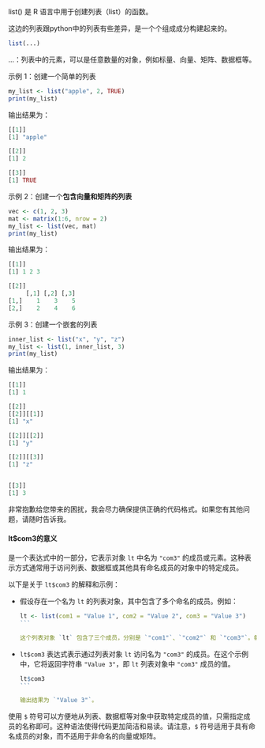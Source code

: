 list() 是 R 语言中用于创建列表（list）的函数。

这边的列表跟python中的列表有些差异，是一个个组成成分构建起来的。

```R
list(...)
```
...：列表中的元素，可以是任意数量的对象，例如标量、向量、矩阵、数据框等。

示例 1：创建一个简单的列表
```R
my_list <- list("apple", 2, TRUE)
print(my_list)
```

输出结果为：
```R
[[1]]
[1] "apple"

[[2]]
[1] 2

[[3]]
[1] TRUE
```

示例 2：创建一个**包含向量和矩阵的列表**
```R
vec <- c(1, 2, 3)
mat <- matrix(1:6, nrow = 2)
my_list <- list(vec, mat)
print(my_list)
```

输出结果为：
```R
[[1]]
[1] 1 2 3

[[2]]
     [,1] [,2] [,3]
[1,]    1    3    5
[2,]    2    4    6
```

示例 3：创建一个嵌套的列表
```R
inner_list <- list("x", "y", "z")
my_list <- list(1, inner_list, 3)
print(my_list)
```

输出结果为：
```R
[[1]]
[1] 1

[[2]]
[[2]][[1]]
[1] "x"

[[2]][[2]]
[1] "y"

[[2]][[3]]
[1] "z"


[[3]]
[1] 3
```

非常抱歉给您带来的困扰，我会尽力确保提供正确的代码格式。如果您有其他问题，请随时告诉我。

#### lt$com3的意义
是一个表达式中的一部分，它表示对象 `lt` 中名为 `"com3"` 的成员或元素。这种表示方式通常用于访问列表、数据框或其他具有命名成员的对象中的特定成员。

以下是关于 `lt$com3` 的解释和示例：

- 假设存在一个名为 `lt` 的列表对象，其中包含了多个命名的成员。例如：

  ````R
  lt <- list(com1 = "Value 1", com2 = "Value 2", com3 = "Value 3")
  ```

  这个列表对象 `lt` 包含了三个成员，分别是 `"com1"`、`"com2"` 和 `"com3"`。每个成员都有一个对应的值。

  ````

- `lt$com3` 表达式表示通过列表对象 `lt` 访问名为 `"com3"` 的成员。在这个示例中，它将返回字符串 `"Value 3"`，即 `lt` 列表对象中 `"com3"` 成员的值。

  ````R
  lt$com3
  ```

  输出结果为 `"Value 3"`。

  ````

使用 `$` 符号可以方便地从列表、数据框等对象中获取特定成员的值，只需指定成员的名称即可。这种语法使得代码更加简洁和易读。请注意，`$` 符号适用于具有命名成员的对象，而不适用于非命名的向量或矩阵。